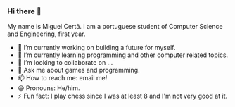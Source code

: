 ### Hi there 👋


My name is Miguel Certã. I am a portuguese student of Computer Science and Engineering, first year. 

- 🔭 I’m currently working on building a future for myself.
- 🌱 I’m currently learning programming and other computer related topics.
- 👯 I’m looking to collaborate on ...
- 💬 Ask me about games and programming.
- 📫 How to reach me: email me!
- 😄 Pronouns: He/him.
- ⚡ Fun fact: I play chess since I was at least 8 and I'm not very good at it.

